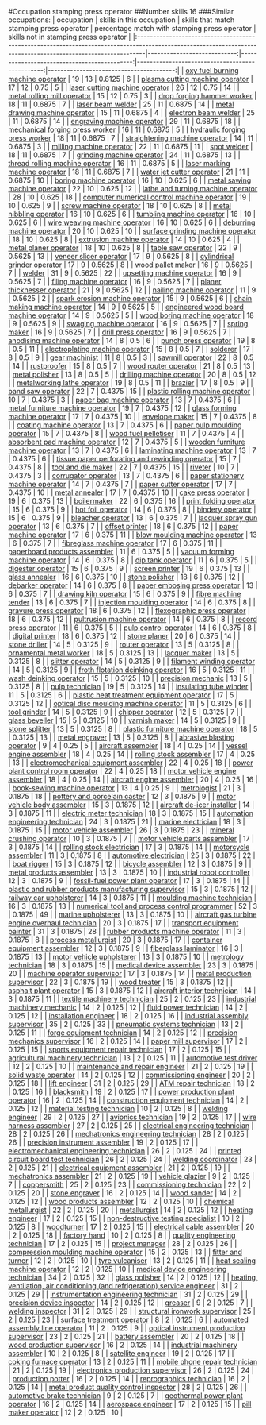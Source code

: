 #Occupation stamping press operator
##Number skills 16
###Similar occupations:
| occupation                                                                                                                                                    |   skills in this occupation |   skills that match stamping press operator |   percentage match with stamping press operator |   skills not in stamping press operator |
|:--------------------------------------------------------------------------------------------------------------------------------------------------------------|----------------------------:|--------------------------------------------:|------------------------------------------------:|----------------------------------------:|
| [oxy fuel burning machine operator](oxy_fuel_burning_machine_operator.md)                                                                                     |                          19 |                                          13 |                                          0.8125 |                                       6 |
| [plasma cutting machine operator](plasma_cutting_machine_operator.md)                                                                                         |                          17 |                                          12 |                                          0.75   |                                       5 |
| [laser cutting machine operator](laser_cutting_machine_operator.md)                                                                                           |                          26 |                                          12 |                                          0.75   |                                      14 |
| [metal rolling mill operator](metal_rolling_mill_operator.md)                                                                                                 |                          15 |                                          12 |                                          0.75   |                                       3 |
| [drop forging hammer worker](drop_forging_hammer_worker.md)                                                                                                   |                          18 |                                          11 |                                          0.6875 |                                       7 |
| [laser beam welder](laser_beam_welder.md)                                                                                                                     |                          25 |                                          11 |                                          0.6875 |                                      14 |
| [metal drawing machine operator](metal_drawing_machine_operator.md)                                                                                           |                          15 |                                          11 |                                          0.6875 |                                       4 |
| [electron beam welder](electron_beam_welder.md)                                                                                                               |                          25 |                                          11 |                                          0.6875 |                                      14 |
| [engraving machine operator](engraving_machine_operator.md)                                                                                                   |                          29 |                                          11 |                                          0.6875 |                                      18 |
| [mechanical forging press worker](mechanical_forging_press_worker.md)                                                                                         |                          16 |                                          11 |                                          0.6875 |                                       5 |
| [hydraulic forging press worker](hydraulic_forging_press_worker.md)                                                                                           |                          18 |                                          11 |                                          0.6875 |                                       7 |
| [straightening machine operator](straightening_machine_operator.md)                                                                                           |                          14 |                                          11 |                                          0.6875 |                                       3 |
| [milling machine operator](milling_machine_operator.md)                                                                                                       |                          22 |                                          11 |                                          0.6875 |                                      11 |
| [spot welder](spot_welder.md)                                                                                                                                 |                          18 |                                          11 |                                          0.6875 |                                       7 |
| [grinding machine operator](grinding_machine_operator.md)                                                                                                     |                          24 |                                          11 |                                          0.6875 |                                      13 |
| [thread rolling machine operator](thread_rolling_machine_operator.md)                                                                                         |                          16 |                                          11 |                                          0.6875 |                                       5 |
| [laser marking machine operator](laser_marking_machine_operator.md)                                                                                           |                          18 |                                          11 |                                          0.6875 |                                       7 |
| [water jet cutter operator](water_jet_cutter_operator.md)                                                                                                     |                          21 |                                          11 |                                          0.6875 |                                      10 |
| [boring machine operator](boring_machine_operator.md)                                                                                                         |                          16 |                                          10 |                                          0.625  |                                       6 |
| [metal sawing machine operator](metal_sawing_machine_operator.md)                                                                                             |                          22 |                                          10 |                                          0.625  |                                      12 |
| [lathe and turning machine operator](lathe_and_turning_machine_operator.md)                                                                                   |                          28 |                                          10 |                                          0.625  |                                      18 |
| [computer numerical control machine operator](computer_numerical_control_machine_operator.md)                                                                 |                          19 |                                          10 |                                          0.625  |                                       9 |
| [screw machine operator](screw_machine_operator.md)                                                                                                           |                          18 |                                          10 |                                          0.625  |                                       8 |
| [metal nibbling operator](metal_nibbling_operator.md)                                                                                                         |                          16 |                                          10 |                                          0.625  |                                       6 |
| [tumbling machine operator](tumbling_machine_operator.md)                                                                                                     |                          16 |                                          10 |                                          0.625  |                                       6 |
| [wire weaving machine operator](wire_weaving_machine_operator.md)                                                                                             |                          16 |                                          10 |                                          0.625  |                                       6 |
| [deburring machine operator](deburring_machine_operator.md)                                                                                                   |                          20 |                                          10 |                                          0.625  |                                      10 |
| [surface grinding machine operator](surface_grinding_machine_operator.md)                                                                                     |                          18 |                                          10 |                                          0.625  |                                       8 |
| [extrusion machine operator](extrusion_machine_operator.md)                                                                                                   |                          14 |                                          10 |                                          0.625  |                                       4 |
| [metal planer operator](metal_planer_operator.md)                                                                                                             |                          18 |                                          10 |                                          0.625  |                                       8 |
| [table saw operator](table_saw_operator.md)                                                                                                                   |                          22 |                                           9 |                                          0.5625 |                                      13 |
| [veneer slicer operator](veneer_slicer_operator.md)                                                                                                           |                          17 |                                           9 |                                          0.5625 |                                       8 |
| [cylindrical grinder operator](cylindrical_grinder_operator.md)                                                                                               |                          17 |                                           9 |                                          0.5625 |                                       8 |
| [wood pallet maker](wood_pallet_maker.md)                                                                                                                     |                          16 |                                           9 |                                          0.5625 |                                       7 |
| [welder](welder.md)                                                                                                                                           |                          31 |                                           9 |                                          0.5625 |                                      22 |
| [upsetting machine operator](upsetting_machine_operator.md)                                                                                                   |                          16 |                                           9 |                                          0.5625 |                                       7 |
| [filing machine operator](filing_machine_operator.md)                                                                                                         |                          16 |                                           9 |                                          0.5625 |                                       7 |
| [planer thicknesser operator](planer_thicknesser_operator.md)                                                                                                 |                          21 |                                           9 |                                          0.5625 |                                      12 |
| [nailing machine operator](nailing_machine_operator.md)                                                                                                       |                          11 |                                           9 |                                          0.5625 |                                       2 |
| [spark erosion machine operator](spark_erosion_machine_operator.md)                                                                                           |                          15 |                                           9 |                                          0.5625 |                                       6 |
| [chain making machine operator](chain_making_machine_operator.md)                                                                                             |                          14 |                                           9 |                                          0.5625 |                                       5 |
| [engineered wood board machine operator](engineered_wood_board_machine_operator.md)                                                                           |                          14 |                                           9 |                                          0.5625 |                                       5 |
| [wood boring machine operator](wood_boring_machine_operator.md)                                                                                               |                          18 |                                           9 |                                          0.5625 |                                       9 |
| [swaging machine operator](swaging_machine_operator.md)                                                                                                       |                          16 |                                           9 |                                          0.5625 |                                       7 |
| [spring maker](spring_maker.md)                                                                                                                               |                          16 |                                           9 |                                          0.5625 |                                       7 |
| [drill press operator](drill_press_operator.md)                                                                                                               |                          16 |                                           9 |                                          0.5625 |                                       7 |
| [anodising machine operator](anodising_machine_operator.md)                                                                                                   |                          14 |                                           8 |                                          0.5    |                                       6 |
| [punch press operator](punch_press_operator.md)                                                                                                               |                          19 |                                           8 |                                          0.5    |                                      11 |
| [electroplating machine operator](electroplating_machine_operator.md)                                                                                         |                          15 |                                           8 |                                          0.5    |                                       7 |
| [solderer](solderer.md)                                                                                                                                       |                          17 |                                           8 |                                          0.5    |                                       9 |
| [gear machinist](gear_machinist.md)                                                                                                                           |                          11 |                                           8 |                                          0.5    |                                       3 |
| [sawmill operator](sawmill_operator.md)                                                                                                                       |                          22 |                                           8 |                                          0.5    |                                      14 |
| [rustproofer](rustproofer.md)                                                                                                                                 |                          15 |                                           8 |                                          0.5    |                                       7 |
| [wood router operator](wood_router_operator.md)                                                                                                               |                          21 |                                           8 |                                          0.5    |                                      13 |
| [metal polisher](metal_polisher.md)                                                                                                                           |                          13 |                                           8 |                                          0.5    |                                       5 |
| [drilling machine operator](drilling_machine_operator.md)                                                                                                     |                          20 |                                           8 |                                          0.5    |                                      12 |
| [metalworking lathe operator](metalworking_lathe_operator.md)                                                                                                 |                          19 |                                           8 |                                          0.5    |                                      11 |
| [brazier](brazier.md)                                                                                                                                         |                          17 |                                           8 |                                          0.5    |                                       9 |
| [band saw operator](band_saw_operator.md)                                                                                                                     |                          22 |                                           7 |                                          0.4375 |                                      15 |
| [plastic rolling machine operator](plastic_rolling_machine_operator.md)                                                                                       |                          10 |                                           7 |                                          0.4375 |                                       3 |
| [paper bag machine operator](paper_bag_machine_operator.md)                                                                                                   |                          13 |                                           7 |                                          0.4375 |                                       6 |
| [metal furniture machine operator](metal_furniture_machine_operator.md)                                                                                       |                          19 |                                           7 |                                          0.4375 |                                      12 |
| [glass forming machine operator](glass_forming_machine_operator.md)                                                                                           |                          17 |                                           7 |                                          0.4375 |                                      10 |
| [envelope maker](envelope_maker.md)                                                                                                                           |                          15 |                                           7 |                                          0.4375 |                                       8 |
| [coating machine operator](coating_machine_operator.md)                                                                                                       |                          13 |                                           7 |                                          0.4375 |                                       6 |
| [paper pulp moulding operator](paper_pulp_moulding_operator.md)                                                                                               |                          15 |                                           7 |                                          0.4375 |                                       8 |
| [wood fuel pelletiser](wood_fuel_pelletiser.md)                                                                                                               |                          11 |                                           7 |                                          0.4375 |                                       4 |
| [absorbent pad machine operator](absorbent_pad_machine_operator.md)                                                                                           |                          12 |                                           7 |                                          0.4375 |                                       5 |
| [wooden furniture machine operator](wooden_furniture_machine_operator.md)                                                                                     |                          13 |                                           7 |                                          0.4375 |                                       6 |
| [laminating machine operator](laminating_machine_operator.md)                                                                                                 |                          13 |                                           7 |                                          0.4375 |                                       6 |
| [tissue paper perforating and rewinding operator](tissue_paper_perforating_and_rewinding_operator.md)                                                         |                          15 |                                           7 |                                          0.4375 |                                       8 |
| [tool and die maker](tool_and_die_maker.md)                                                                                                                   |                          22 |                                           7 |                                          0.4375 |                                      15 |
| [riveter](riveter.md)                                                                                                                                         |                          10 |                                           7 |                                          0.4375 |                                       3 |
| [corrugator operator](corrugator_operator.md)                                                                                                                 |                          13 |                                           7 |                                          0.4375 |                                       6 |
| [paper stationery machine operator](paper_stationery_machine_operator.md)                                                                                     |                          14 |                                           7 |                                          0.4375 |                                       7 |
| [paper cutter operator](paper_cutter_operator.md)                                                                                                             |                          17 |                                           7 |                                          0.4375 |                                      10 |
| [metal annealer](metal_annealer.md)                                                                                                                           |                          17 |                                           7 |                                          0.4375 |                                      10 |
| [cake press operator](cake_press_operator.md)                                                                                                                 |                          19 |                                           6 |                                          0.375  |                                      13 |
| [boilermaker](boilermaker.md)                                                                                                                                 |                          22 |                                           6 |                                          0.375  |                                      16 |
| [print folding operator](print_folding_operator.md)                                                                                                           |                          15 |                                           6 |                                          0.375  |                                       9 |
| [hot foil operator](hot_foil_operator.md)                                                                                                                     |                          14 |                                           6 |                                          0.375  |                                       8 |
| [bindery operator](bindery_operator.md)                                                                                                                       |                          15 |                                           6 |                                          0.375  |                                       9 |
| [bleacher operator](bleacher_operator.md)                                                                                                                     |                          13 |                                           6 |                                          0.375  |                                       7 |
| [lacquer spray gun operator](lacquer_spray_gun_operator.md)                                                                                                   |                          13 |                                           6 |                                          0.375  |                                       7 |
| [offset printer](offset_printer.md)                                                                                                                           |                          18 |                                           6 |                                          0.375  |                                      12 |
| [paper machine operator](paper_machine_operator.md)                                                                                                           |                          17 |                                           6 |                                          0.375  |                                      11 |
| [blow moulding machine operator](blow_moulding_machine_operator.md)                                                                                           |                          13 |                                           6 |                                          0.375  |                                       7 |
| [fibreglass machine operator](fibreglass_machine_operator.md)                                                                                                 |                          17 |                                           6 |                                          0.375  |                                      11 |
| [paperboard products assembler](paperboard_products_assembler.md)                                                                                             |                          11 |                                           6 |                                          0.375  |                                       5 |
| [vacuum forming machine operator](vacuum_forming_machine_operator.md)                                                                                         |                          14 |                                           6 |                                          0.375  |                                       8 |
| [dip tank operator](dip_tank_operator.md)                                                                                                                     |                          11 |                                           6 |                                          0.375  |                                       5 |
| [digester operator](digester_operator.md)                                                                                                                     |                          15 |                                           6 |                                          0.375  |                                       9 |
| [screen printer](screen_printer.md)                                                                                                                           |                          19 |                                           6 |                                          0.375  |                                      13 |
| [glass annealer](glass_annealer.md)                                                                                                                           |                          16 |                                           6 |                                          0.375  |                                      10 |
| [stone polisher](stone_polisher.md)                                                                                                                           |                          18 |                                           6 |                                          0.375  |                                      12 |
| [debarker operator](debarker_operator.md)                                                                                                                     |                          14 |                                           6 |                                          0.375  |                                       8 |
| [paper embosing press operator](paper_embosing_press_operator.md)                                                                                             |                          13 |                                           6 |                                          0.375  |                                       7 |
| [drawing kiln operator](drawing_kiln_operator.md)                                                                                                             |                          15 |                                           6 |                                          0.375  |                                       9 |
| [fibre machine tender](fibre_machine_tender.md)                                                                                                               |                          13 |                                           6 |                                          0.375  |                                       7 |
| [injection moulding operator](injection_moulding_operator.md)                                                                                                 |                          14 |                                           6 |                                          0.375  |                                       8 |
| [gravure press operator](gravure_press_operator.md)                                                                                                           |                          18 |                                           6 |                                          0.375  |                                      12 |
| [flexographic press operator](flexographic_press_operator.md)                                                                                                 |                          18 |                                           6 |                                          0.375  |                                      12 |
| [pultrusion machine operator](pultrusion_machine_operator.md)                                                                                                 |                          14 |                                           6 |                                          0.375  |                                       8 |
| [record press operator](record_press_operator.md)                                                                                                             |                          11 |                                           6 |                                          0.375  |                                       5 |
| [pulp control operator](pulp_control_operator.md)                                                                                                             |                          14 |                                           6 |                                          0.375  |                                       8 |
| [digital printer](digital_printer.md)                                                                                                                         |                          18 |                                           6 |                                          0.375  |                                      12 |
| [stone planer](stone_planer.md)                                                                                                                               |                          20 |                                           6 |                                          0.375  |                                      14 |
| [stone driller](stone_driller.md)                                                                                                                             |                          14 |                                           5 |                                          0.3125 |                                       9 |
| [router operator](router_operator.md)                                                                                                                         |                          13 |                                           5 |                                          0.3125 |                                       8 |
| [ornamental metal worker](ornamental_metal_worker.md)                                                                                                         |                          18 |                                           5 |                                          0.3125 |                                      13 |
| [lacquer maker](lacquer_maker.md)                                                                                                                             |                          13 |                                           5 |                                          0.3125 |                                       8 |
| [slitter operator](slitter_operator.md)                                                                                                                       |                          14 |                                           5 |                                          0.3125 |                                       9 |
| [filament winding operator](filament_winding_operator.md)                                                                                                     |                          14 |                                           5 |                                          0.3125 |                                       9 |
| [froth flotation deinking operator](froth_flotation_deinking_operator.md)                                                                                     |                          16 |                                           5 |                                          0.3125 |                                      11 |
| [wash deinking operator](wash_deinking_operator.md)                                                                                                           |                          15 |                                           5 |                                          0.3125 |                                      10 |
| [precision mechanic](precision_mechanic.md)                                                                                                                   |                          13 |                                           5 |                                          0.3125 |                                       8 |
| [pulp technician](pulp_technician.md)                                                                                                                         |                          19 |                                           5 |                                          0.3125 |                                      14 |
| [insulating tube winder](insulating_tube_winder.md)                                                                                                           |                          11 |                                           5 |                                          0.3125 |                                       6 |
| [plastic heat treatment equipment operator](plastic_heat_treatment_equipment_operator.md)                                                                     |                          17 |                                           5 |                                          0.3125 |                                      12 |
| [optical disc moulding machine operator](optical_disc_moulding_machine_operator.md)                                                                           |                          11 |                                           5 |                                          0.3125 |                                       6 |
| [tool grinder](tool_grinder.md)                                                                                                                               |                          14 |                                           5 |                                          0.3125 |                                       9 |
| [chipper operator](chipper_operator.md)                                                                                                                       |                          12 |                                           5 |                                          0.3125 |                                       7 |
| [glass beveller](glass_beveller.md)                                                                                                                           |                          15 |                                           5 |                                          0.3125 |                                      10 |
| [varnish maker](varnish_maker.md)                                                                                                                             |                          14 |                                           5 |                                          0.3125 |                                       9 |
| [stone splitter](stone_splitter.md)                                                                                                                           |                          13 |                                           5 |                                          0.3125 |                                       8 |
| [plastic furniture machine operator](plastic_furniture_machine_operator.md)                                                                                   |                          18 |                                           5 |                                          0.3125 |                                      13 |
| [metal engraver](metal_engraver.md)                                                                                                                           |                          13 |                                           5 |                                          0.3125 |                                       8 |
| [abrasive blasting operator](abrasive_blasting_operator.md)                                                                                                   |                           9 |                                           4 |                                          0.25   |                                       5 |
| [aircraft assembler](aircraft_assembler.md)                                                                                                                   |                          18 |                                           4 |                                          0.25   |                                      14 |
| [vessel engine assembler](vessel_engine_assembler.md)                                                                                                         |                          18 |                                           4 |                                          0.25   |                                      14 |
| [rolling stock assembler](rolling_stock_assembler.md)                                                                                                         |                          17 |                                           4 |                                          0.25   |                                      13 |
| [electromechanical equipment assembler](electromechanical_equipment_assembler.md)                                                                             |                          22 |                                           4 |                                          0.25   |                                      18 |
| [power plant control room operator](power_plant_control_room_operator.md)                                                                                     |                          22 |                                           4 |                                          0.25   |                                      18 |
| [motor vehicle engine assembler](motor_vehicle_engine_assembler.md)                                                                                           |                          18 |                                           4 |                                          0.25   |                                      14 |
| [aircraft engine assembler](aircraft_engine_assembler.md)                                                                                                     |                          20 |                                           4 |                                          0.25   |                                      16 |
| [book-sewing machine operator](book-sewing_machine_operator.md)                                                                                               |                          13 |                                           4 |                                          0.25   |                                       9 |
| [metrologist](metrologist.md)                                                                                                                                 |                          21 |                                           3 |                                          0.1875 |                                      18 |
| [pottery and porcelain caster](pottery_and_porcelain_caster.md)                                                                                               |                          12 |                                           3 |                                          0.1875 |                                       9 |
| [motor vehicle body assembler](motor_vehicle_body_assembler.md)                                                                                               |                          15 |                                           3 |                                          0.1875 |                                      12 |
| [aircraft de-icer installer](aircraft_de-icer_installer.md)                                                                                                   |                          14 |                                           3 |                                          0.1875 |                                      11 |
| [electric meter technician](electric_meter_technician.md)                                                                                                     |                          18 |                                           3 |                                          0.1875 |                                      15 |
| [automation engineering technician](automation_engineering_technician.md)                                                                                     |                          24 |                                           3 |                                          0.1875 |                                      21 |
| [marine electrician](marine_electrician.md)                                                                                                                   |                          18 |                                           3 |                                          0.1875 |                                      15 |
| [motor vehicle assembler](motor_vehicle_assembler.md)                                                                                                         |                          26 |                                           3 |                                          0.1875 |                                      23 |
| [mineral crushing operator](mineral_crushing_operator.md)                                                                                                     |                          10 |                                           3 |                                          0.1875 |                                       7 |
| [motor vehicle parts assembler](motor_vehicle_parts_assembler.md)                                                                                             |                          17 |                                           3 |                                          0.1875 |                                      14 |
| [rolling stock electrician](rolling_stock_electrician.md)                                                                                                     |                          17 |                                           3 |                                          0.1875 |                                      14 |
| [motorcycle assembler](motorcycle_assembler.md)                                                                                                               |                          11 |                                           3 |                                          0.1875 |                                       8 |
| [automotive electrician](automotive_electrician.md)                                                                                                           |                          25 |                                           3 |                                          0.1875 |                                      22 |
| [boat rigger](boat_rigger.md)                                                                                                                                 |                          15 |                                           3 |                                          0.1875 |                                      12 |
| [bicycle assembler](bicycle_assembler.md)                                                                                                                     |                          12 |                                           3 |                                          0.1875 |                                       9 |
| [metal products assembler](metal_products_assembler.md)                                                                                                       |                          13 |                                           3 |                                          0.1875 |                                      10 |
| [industrial robot controller](industrial_robot_controller.md)                                                                                                 |                          12 |                                           3 |                                          0.1875 |                                       9 |
| [fossil-fuel power plant operator](fossil-fuel_power_plant_operator.md)                                                                                       |                          17 |                                           3 |                                          0.1875 |                                      14 |
| [plastic and rubber products manufacturing supervisor](plastic_and_rubber_products_manufacturing_supervisor.md)                                               |                          15 |                                           3 |                                          0.1875 |                                      12 |
| [railway car upholsterer](railway_car_upholsterer.md)                                                                                                         |                          14 |                                           3 |                                          0.1875 |                                      11 |
| [moulding machine technician](moulding_machine_technician.md)                                                                                                 |                          16 |                                           3 |                                          0.1875 |                                      13 |
| [numerical tool and process control programmer](numerical_tool_and_process_control_programmer.md)                                                             |                          52 |                                           3 |                                          0.1875 |                                      49 |
| [marine upholsterer](marine_upholsterer.md)                                                                                                                   |                          13 |                                           3 |                                          0.1875 |                                      10 |
| [aircraft gas turbine engine overhaul technician](aircraft_gas_turbine_engine_overhaul_technician.md)                                                         |                          20 |                                           3 |                                          0.1875 |                                      17 |
| [transport equipment painter](transport_equipment_painter.md)                                                                                                 |                          31 |                                           3 |                                          0.1875 |                                      28 |
| [rubber products machine operator](rubber_products_machine_operator.md)                                                                                       |                          11 |                                           3 |                                          0.1875 |                                       8 |
| [process metallurgist](process_metallurgist.md)                                                                                                               |                          20 |                                           3 |                                          0.1875 |                                      17 |
| [container equipment assembler](container_equipment_assembler.md)                                                                                             |                          12 |                                           3 |                                          0.1875 |                                       9 |
| [fiberglass laminator](fiberglass_laminator.md)                                                                                                               |                          16 |                                           3 |                                          0.1875 |                                      13 |
| [motor vehicle upholsterer](motor_vehicle_upholsterer.md)                                                                                                     |                          13 |                                           3 |                                          0.1875 |                                      10 |
| [metrology technician](metrology_technician.md)                                                                                                               |                          18 |                                           3 |                                          0.1875 |                                      15 |
| [medical device assembler](medical_device_assembler.md)                                                                                                       |                          23 |                                           3 |                                          0.1875 |                                      20 |
| [machine operator supervisor](machine_operator_supervisor.md)                                                                                                 |                          17 |                                           3 |                                          0.1875 |                                      14 |
| [metal production supervisor](metal_production_supervisor.md)                                                                                                 |                          22 |                                           3 |                                          0.1875 |                                      19 |
| [wood treater](wood_treater.md)                                                                                                                               |                          15 |                                           3 |                                          0.1875 |                                      12 |
| [asphalt plant operator](asphalt_plant_operator.md)                                                                                                           |                          15 |                                           3 |                                          0.1875 |                                      12 |
| [aircraft interior technician](aircraft_interior_technician.md)                                                                                               |                          14 |                                           3 |                                          0.1875 |                                      11 |
| [textile machinery technician](textile_machinery_technician.md)                                                                                               |                          25 |                                           2 |                                          0.125  |                                      23 |
| [industrial machinery mechanic](industrial_machinery_mechanic.md)                                                                                             |                          14 |                                           2 |                                          0.125  |                                      12 |
| [fluid power technician](fluid_power_technician.md)                                                                                                           |                          14 |                                           2 |                                          0.125  |                                      12 |
| [installation engineer](installation_engineer.md)                                                                                                             |                          18 |                                           2 |                                          0.125  |                                      16 |
| [industrial assembly supervisor](industrial_assembly_supervisor.md)                                                                                           |                          35 |                                           2 |                                          0.125  |                                      33 |
| [pneumatic systems technician](pneumatic_systems_technician.md)                                                                                               |                          13 |                                           2 |                                          0.125  |                                      11 |
| [forge equipment technician](forge_equipment_technician.md)                                                                                                   |                          14 |                                           2 |                                          0.125  |                                      12 |
| [precision mechanics supervisor](precision_mechanics_supervisor.md)                                                                                           |                          16 |                                           2 |                                          0.125  |                                      14 |
| [paper mill supervisor](paper_mill_supervisor.md)                                                                                                             |                          17 |                                           2 |                                          0.125  |                                      15 |
| [sports equipment repair technician](sports_equipment_repair_technician.md)                                                                                   |                          17 |                                           2 |                                          0.125  |                                      15 |
| [agricultural machinery technician](agricultural_machinery_technician.md)                                                                                     |                          13 |                                           2 |                                          0.125  |                                      11 |
| [automotive test driver](automotive_test_driver.md)                                                                                                           |                          12 |                                           2 |                                          0.125  |                                      10 |
| [maintenance and repair engineer](maintenance_and_repair_engineer.md)                                                                                         |                          21 |                                           2 |                                          0.125  |                                      19 |
| [solid waste operator](solid_waste_operator.md)                                                                                                               |                          14 |                                           2 |                                          0.125  |                                      12 |
| [commissioning engineer](commissioning_engineer.md)                                                                                                           |                          20 |                                           2 |                                          0.125  |                                      18 |
| [lift engineer](lift_engineer.md)                                                                                                                             |                          31 |                                           2 |                                          0.125  |                                      29 |
| [ATM repair technician](ATM_repair_technician.md)                                                                                                             |                          18 |                                           2 |                                          0.125  |                                      16 |
| [blacksmith](blacksmith.md)                                                                                                                                   |                          19 |                                           2 |                                          0.125  |                                      17 |
| [power production plant operator](power_production_plant_operator.md)                                                                                         |                          16 |                                           2 |                                          0.125  |                                      14 |
| [construction equipment technician](construction_equipment_technician.md)                                                                                     |                          14 |                                           2 |                                          0.125  |                                      12 |
| [material testing technician](material_testing_technician.md)                                                                                                 |                          10 |                                           2 |                                          0.125  |                                       8 |
| [welding engineer](welding_engineer.md)                                                                                                                       |                          29 |                                           2 |                                          0.125  |                                      27 |
| [avionics technician](avionics_technician.md)                                                                                                                 |                          19 |                                           2 |                                          0.125  |                                      17 |
| [wire harness assembler](wire_harness_assembler.md)                                                                                                           |                          27 |                                           2 |                                          0.125  |                                      25 |
| [electrical engineering technician](electrical_engineering_technician.md)                                                                                     |                          28 |                                           2 |                                          0.125  |                                      26 |
| [mechatronics engineering technician](mechatronics_engineering_technician.md)                                                                                 |                          28 |                                           2 |                                          0.125  |                                      26 |
| [precision instrument assembler](precision_instrument_assembler.md)                                                                                           |                          19 |                                           2 |                                          0.125  |                                      17 |
| [electromechanical engineering technician](electromechanical_engineering_technician.md)                                                                       |                          26 |                                           2 |                                          0.125  |                                      24 |
| [printed circuit board test technician](printed_circuit_board_test_technician.md)                                                                             |                          26 |                                           2 |                                          0.125  |                                      24 |
| [welding coordinator](welding_coordinator.md)                                                                                                                 |                          23 |                                           2 |                                          0.125  |                                      21 |
| [electrical equipment assembler](electrical_equipment_assembler.md)                                                                                           |                          21 |                                           2 |                                          0.125  |                                      19 |
| [mechatronics assembler](mechatronics_assembler.md)                                                                                                           |                          21 |                                           2 |                                          0.125  |                                      19 |
| [vehicle glazier](vehicle_glazier.md)                                                                                                                         |                           9 |                                           2 |                                          0.125  |                                       7 |
| [coppersmith](coppersmith.md)                                                                                                                                 |                          25 |                                           2 |                                          0.125  |                                      23 |
| [commissioning technician](commissioning_technician.md)                                                                                                       |                          22 |                                           2 |                                          0.125  |                                      20 |
| [stone engraver](stone_engraver.md)                                                                                                                           |                          16 |                                           2 |                                          0.125  |                                      14 |
| [wood sander](wood_sander.md)                                                                                                                                 |                          14 |                                           2 |                                          0.125  |                                      12 |
| [wood products assembler](wood_products_assembler.md)                                                                                                         |                          12 |                                           2 |                                          0.125  |                                      10 |
| [chemical metallurgist](chemical_metallurgist.md)                                                                                                             |                          22 |                                           2 |                                          0.125  |                                      20 |
| [metallurgist](metallurgist.md)                                                                                                                               |                          14 |                                           2 |                                          0.125  |                                      12 |
| [heating engineer](heating_engineer.md)                                                                                                                       |                          17 |                                           2 |                                          0.125  |                                      15 |
| [non-destructive testing specialist](non-destructive_testing_specialist.md)                                                                                   |                          10 |                                           2 |                                          0.125  |                                       8 |
| [woodturner](woodturner.md)                                                                                                                                   |                          17 |                                           2 |                                          0.125  |                                      15 |
| [electrical cable assembler](electrical_cable_assembler.md)                                                                                                   |                          20 |                                           2 |                                          0.125  |                                      18 |
| [factory hand](factory_hand.md)                                                                                                                               |                          10 |                                           2 |                                          0.125  |                                       8 |
| [quality engineering technician](quality_engineering_technician.md)                                                                                           |                          17 |                                           2 |                                          0.125  |                                      15 |
| [project manager](project_manager.md)                                                                                                                         |                          28 |                                           2 |                                          0.125  |                                      26 |
| [compression moulding machine operator](compression_moulding_machine_operator.md)                                                                             |                          15 |                                           2 |                                          0.125  |                                      13 |
| [fitter and turner](fitter_and_turner.md)                                                                                                                     |                          12 |                                           2 |                                          0.125  |                                      10 |
| [tyre vulcaniser](tyre_vulcaniser.md)                                                                                                                         |                          13 |                                           2 |                                          0.125  |                                      11 |
| [heat sealing machine operator](heat_sealing_machine_operator.md)                                                                                             |                          12 |                                           2 |                                          0.125  |                                      10 |
| [medical device engineering technician](medical_device_engineering_technician.md)                                                                             |                          34 |                                           2 |                                          0.125  |                                      32 |
| [glass polisher](glass_polisher.md)                                                                                                                           |                          14 |                                           2 |                                          0.125  |                                      12 |
| [heating, ventilation, air conditioning (and refrigeration) service engineer](heating,_ventilation,_air_conditioning_(and_refrigeration)_service_engineer.md) |                          31 |                                           2 |                                          0.125  |                                      29 |
| [instrumentation engineering technician](instrumentation_engineering_technician.md)                                                                           |                          31 |                                           2 |                                          0.125  |                                      29 |
| [precision device inspector](precision_device_inspector.md)                                                                                                   |                          14 |                                           2 |                                          0.125  |                                      12 |
| [greaser](greaser.md)                                                                                                                                         |                           9 |                                           2 |                                          0.125  |                                       7 |
| [welding inspector](welding_inspector.md)                                                                                                                     |                          31 |                                           2 |                                          0.125  |                                      29 |
| [structural ironwork supervisor](structural_ironwork_supervisor.md)                                                                                           |                          25 |                                           2 |                                          0.125  |                                      23 |
| [surface treatment operator](surface_treatment_operator.md)                                                                                                   |                           8 |                                           2 |                                          0.125  |                                       6 |
| [automated assembly line operator](automated_assembly_line_operator.md)                                                                                       |                          11 |                                           2 |                                          0.125  |                                       9 |
| [optical instrument production supervisor](optical_instrument_production_supervisor.md)                                                                       |                          23 |                                           2 |                                          0.125  |                                      21 |
| [battery assembler](battery_assembler.md)                                                                                                                     |                          20 |                                           2 |                                          0.125  |                                      18 |
| [wood production supervisor](wood_production_supervisor.md)                                                                                                   |                          16 |                                           2 |                                          0.125  |                                      14 |
| [industrial machinery assembler](industrial_machinery_assembler.md)                                                                                           |                          10 |                                           2 |                                          0.125  |                                       8 |
| [satellite engineer](satellite_engineer.md)                                                                                                                   |                          19 |                                           2 |                                          0.125  |                                      17 |
| [coking furnace operator](coking_furnace_operator.md)                                                                                                         |                          13 |                                           2 |                                          0.125  |                                      11 |
| [mobile phone repair technician](mobile_phone_repair_technician.md)                                                                                           |                          21 |                                           2 |                                          0.125  |                                      19 |
| [electronics production supervisor](electronics_production_supervisor.md)                                                                                     |                          26 |                                           2 |                                          0.125  |                                      24 |
| [production potter](production_potter.md)                                                                                                                     |                          16 |                                           2 |                                          0.125  |                                      14 |
| [reprographics technician](reprographics_technician.md)                                                                                                       |                          16 |                                           2 |                                          0.125  |                                      14 |
| [metal product quality control inspector](metal_product_quality_control_inspector.md)                                                                         |                          28 |                                           2 |                                          0.125  |                                      26 |
| [automotive brake technician](automotive_brake_technician.md)                                                                                                 |                           9 |                                           2 |                                          0.125  |                                       7 |
| [geothermal power plant operator](geothermal_power_plant_operator.md)                                                                                         |                          16 |                                           2 |                                          0.125  |                                      14 |
| [aerospace engineer](aerospace_engineer.md)                                                                                                                   |                          17 |                                           2 |                                          0.125  |                                      15 |
| [pill maker operator](pill_maker_operator.md)                                                                                                                 |                          12 |                                           2 |                                          0.125  |                                      10 |
